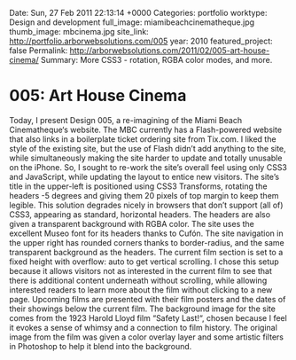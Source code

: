 Date: Sun, 27 Feb 2011 22:13:14 +0000
Categories: portfolio
worktype: Design and development
full_image: miamibeachcinematheque.jpg
thumb_image: mbcinema.jpg
site_link: http://portfolio.arborwebsolutions.com/005
year: 2010
featured_project: false
Permalink: http://arborwebsolutions.com/2011/02/005-art-house-cinema/
Summary: More CSS3 - rotation, RGBA color modes, and more.

# 005: Art House Cinema

Today, I present Design 005, a re-imagining of the Miami Beach
Cinematheque‘s website. The MBC currently has a Flash-powered website
that also links in a boilerplate ticket ordering site from Tix.com. I
liked the style of the existing site, but the use of Flash didn’t add
anything to the site, while simultaneously making the site harder to
update and totally unusable on the iPhone. So, I sought to re-work the
site’s overall feel using only CSS3 and JavaScript, while updating the
layout to entice new visitors. The site’s title in the upper-left is
positioned using CSS3 Transforms, rotating the headers -5 degrees and
giving them 20 pixels of top margin to keep them legible. This solution
degrades nicely in browsers that don’t support (all of) CSS3, appearing
as standard, horizontal headers. The headers are also given a
transparent background with RGBA color. The site uses the excellent
Museo font for its headers thanks to Cufón. The site navigation in the
upper right has rounded corners thanks to border-radius, and the same
transparent background as the headers. The current film section is set
to a fixed height with overflow: auto to get vertical scrolling. I chose
this setup because it allows visitors not as interested in the current
film to see that there is additional content underneath without
scrolling, while allowing interested readers to learn more about the
film without clicking to a new page. Upcoming films are presented with
their film posters and the dates of their showings below the current
film. The background image for the site comes from the 1923 Harold Lloyd
film “Safety Last!“, chosen because I feel it evokes a sense of whimsy
and a connection to film history. The original image from the film was
given a color overlay layer and some artistic filters in Photoshop to
help it blend into the background.
